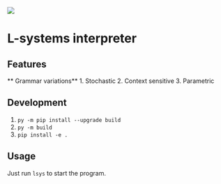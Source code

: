 [![][black-shield]][black]

[black]: https://roadmap.sh/projects/task-tracker
[black-shield]: https://img.shields.io/badge/Roadmap.sh-task%20tracker-black.svg?style=for-the-badge&labelColor=gray

# L-systems interpreter

## Features
** Grammar variations**
    1. Stochastic
    2. Context sensitive
    3. Parametric

## Development
1. `py -m pip install --upgrade build`
2. `py -m build`
3. `pip install -e .`

## Usage
Just run `lsys` to start the program.
